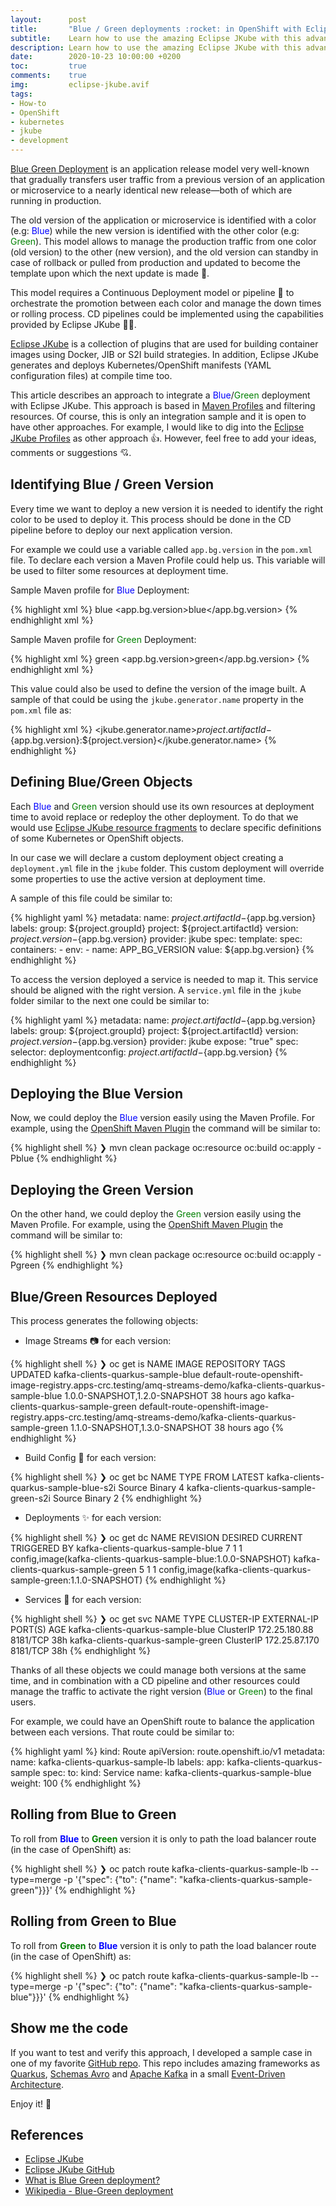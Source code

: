 ```yaml
---
layout:      post
title:       "Blue / Green deployments :rocket: in OpenShift with Eclipse JKube"
subtitle:    Learn how to use the amazing Eclipse JKube with this advanced deployment topology.
description: Learn how to use the amazing Eclipse JKube with this advanced deployment topology.
date:        2020-10-23 10:00:00 +0200
toc:         true
comments:    true
img:         eclipse-jkube.avif
tags: 
- How-to 
- OpenShift
- kubernetes
- jkube
- development
---
```


[Blue Green Deployment](https://martinfowler.com/bliki/BlueGreenDeployment.html) is an application release
model very well-known that gradually transfers user traffic from a previous version of an application or microservice
to a nearly identical new release—both of which are running in production. 

The old version of the application or microservice is identified with a color (e.g: <span style="color:blue">Blue</span>)
while the new version is identified with the other color (e.g: <span style="color:green">Green</span>). This model
allows to manage the production traffic from one color (old version) to the other (new version), and the old
version can standby in case of rollback or pulled from production and updated to become the template upon
which the next update is made :dizzy:.

This model requires a Continuous Deployment model or pipeline :incoming_envelope: to orchestrate the promotion
between each color and manage the down times or rolling process. CD pipelines could be implemented using
the capabilities provided by Eclipse JKube :sparkler::bulb:.

[Eclipse JKube](https://www.eclipse.org/jkube/) is a collection of plugins that are used for building
container images using Docker, JIB or S2I build strategies. In addition, Eclipse JKube generates and
deploys Kubernetes/OpenShift manifests (YAML configuration files) at compile time too.

This article describes an approach to integrate a <span style="color:blue">Blue</span>/<span style="color:green">Green</span>
deployment with Eclipse JKube. This approach is based in
[Maven Profiles](https://maven.apache.org/guides/introduction/introduction-to-profiles.html)
and filtering resources. Of course, this is only an integration sample and it is open to
have other approaches. For example, I would like to dig into the 
[Eclipse JKube Profiles](https://www.eclipse.org/jkube/docs/kubernetes-maven-plugin#profiles) as other
approach :+1:. However, feel free to add your ideas, comments or suggestions :cupid:.

## Identifying Blue / Green Version

Every time we want to deploy a new version it is needed to identify the right color to be
used to deploy it. This process should be done in the CD pipeline before to deploy our
next application version.

For example we could use a variable called ```app.bg.version``` in the ```pom.xml``` file. To
declare each version a Maven Profile could help us. This variable will be used to filter some
resources at deployment time.

Sample Maven profile for <span style="color:blue">Blue</span> Deployment:

{% highlight xml %}
<profile>
    <id>blue</id>
    <properties>
        <app.bg.version>blue</app.bg.version>
    </properties>
</profile>
{% endhighlight xml %}

Sample Maven profile for <span style="color:green">Green</span> Deployment:

{% highlight xml %}
<profile>
    <id>green</id>
    <properties>
        <app.bg.version>green</app.bg.version>
    </properties>
</profile>
{% endhighlight xml %}

This value could also be used to define the version of the image built. A sample of that could
be using the ```jkube.generator.name``` property in the ```pom.xml``` file as:

{% highlight xml %}
<jkube.generator.name>${project.artifactId}-${app.bg.version}:${project.version}</jkube.generator.name>
{% endhighlight %}

## Defining Blue/Green Objects

Each <span style="color:blue">Blue</span> and <span style="color:green">Green</span> version should use its own
resources at deployment time to avoid replace or redeploy the other deployment. To do that we would use
[Eclipse JKube resource fragments](https://www.eclipse.org/jkube/docs/kubernetes-maven-plugin#_resource_fragments)
to declare specific definitions of some Kubernetes or OpenShift objects.

In our case we will declare a custom deployment object creating a ```deployment.yml``` file in
the ```jkube``` folder. This custom deployment will override some properties to use the
active version at deployment time.

A sample of this file could be similar to:

{% highlight yaml %}
metadata:
  name: ${project.artifactId}-${app.bg.version}
  labels:
    group: ${project.groupId}
    project: ${project.artifactId}
    version: ${project.version}-${app.bg.version}
    provider: jkube
spec:
  template:
    spec:
      containers:
        - env:
          - name: APP_BG_VERSION
            value: ${app.bg.version}
{% endhighlight %}

To access the version deployed a service is needed to map it. This service should be
aligned with the right version. A ```service.yml``` file in the ```jkube``` folder similar
to the next one could be similar to:

{% highlight yaml %}
metadata:
  name: ${project.artifactId}-${app.bg.version}
  labels:
    group: ${project.groupId}
    project: ${project.artifactId}
    version: ${project.version}-${app.bg.version}
    provider: jkube
    expose: "true"
spec:
  selector:
    deploymentconfig: ${project.artifactId}-${app.bg.version}
{% endhighlight %}

## Deploying the Blue Version

Now, we could deploy the <span style="color:blue">Blue</span> version easily using the Maven Profile.
For example, using the [OpenShift Maven Plugin](https://www.eclipse.org/jkube/docs/openshift-maven-plugin) the
command will be similar to:

{% highlight shell %}
❯ mvn clean package oc:resource oc:build oc:apply -Pblue
{% endhighlight %}

## Deploying the Green Version

On the other hand, we could deploy the <span style="color:green">Green</span> version easily using the Maven Profile. For
example, using the [OpenShift Maven Plugin](https://www.eclipse.org/jkube/docs/openshift-maven-plugin)
the command will be similar to:

{% highlight shell %}
❯ mvn clean package oc:resource oc:build oc:apply -Pgreen
{% endhighlight %}

## Blue/Green Resources Deployed

This process generates the following objects:

* Image Streams :camera: for each version:

{% highlight shell %}
❯ oc get is
NAME                                 IMAGE REPOSITORY                                                                                              TAGS                            UPDATED
kafka-clients-quarkus-sample-blue    default-route-openshift-image-registry.apps-crc.testing/amq-streams-demo/kafka-clients-quarkus-sample-blue    1.0.0-SNAPSHOT,1.2.0-SNAPSHOT   38 hours ago
kafka-clients-quarkus-sample-green   default-route-openshift-image-registry.apps-crc.testing/amq-streams-demo/kafka-clients-quarkus-sample-green   1.1.0-SNAPSHOT,1.3.0-SNAPSHOT   38 hours ago
{% endhighlight %}

* Build Config :construction_worker: for each version:

{% highlight shell %}
❯ oc get bc
NAME                                     TYPE     FROM     LATEST
kafka-clients-quarkus-sample-blue-s2i    Source   Binary   4
kafka-clients-quarkus-sample-green-s2i   Source   Binary   2
{% endhighlight %}

* Deployments :sparkles: for each version:

{% highlight shell %}
❯ oc get dc
NAME                                 REVISION   DESIRED   CURRENT   TRIGGERED BY
kafka-clients-quarkus-sample-blue    7          1         1         config,image(kafka-clients-quarkus-sample-blue:1.0.0-SNAPSHOT)
kafka-clients-quarkus-sample-green   5          1         1         config,image(kafka-clients-quarkus-sample-green:1.1.0-SNAPSHOT)
{% endhighlight %}

* Services :eyes: for each version:

{% highlight shell %}
❯ oc get svc
NAME                                   TYPE        CLUSTER-IP       EXTERNAL-IP   PORT(S)                      AGE
kafka-clients-quarkus-sample-blue      ClusterIP   172.25.180.88    <none>        8181/TCP                     38h
kafka-clients-quarkus-sample-green     ClusterIP   172.25.87.170    <none>        8181/TCP                     38h
{% endhighlight %}

Thanks of all these objects we could manage both versions at the same time, and in combination with a CD pipeline and other resources
could manage the traffic to activate the right version (<span style="color:blue">Blue</span> or <span style="color:green">Green</span>)
to the final users.

For example, we could have an OpenShift route to balance the application between each versions. That route could be similar to:

{% highlight yaml %}
kind: Route
apiVersion: route.openshift.io/v1
metadata:
  name: kafka-clients-quarkus-sample-lb
  labels:
    app: kafka-clients-quarkus-sample
spec:
  to:
    kind: Service
    name: kafka-clients-quarkus-sample-blue
    weight: 100
{% endhighlight %}

## Rolling from Blue to Green

To roll from <span style="color:blue">**Blue**</span> to <span style="color:green">**Green**</span> version it is
only to path the load balancer route (in the case of OpenShift) as:

{% highlight shell %}
❯ oc patch route kafka-clients-quarkus-sample-lb --type=merge -p '{"spec": {"to": {"name": "kafka-clients-quarkus-sample-green"}}}'
{% endhighlight %}

## Rolling from Green to Blue

To roll from <span style="color:green">**Green**</span> to <span style="color:blue">**Blue**</span> version it is
only to path the load balancer route (in the case of OpenShift) as:

{% highlight shell %}
❯ oc patch route kafka-clients-quarkus-sample-lb --type=merge -p '{"spec": {"to": {"name": "kafka-clients-quarkus-sample-blue"}}}'
{% endhighlight %}

## Show me the code

If you want to test and verify this approach, I developed a sample case in one of my favorite
[GitHub repo](https://github.com/rmarting/kafka-clients-quarkus-sample/tree/feature/b-g-deployment-strategy).
This repo includes amazing frameworks as [Quarkus](https://quarkus.io/), [Schemas Avro](https://avro.apache.org/)
and [Apache Kafka](https://kafka.apache.org/) in a
small [Event-Driven Architecture](https://en.wikipedia.org/wiki/Event-driven_architecture).

Enjoy it! :muscle:

## References

* [Eclipse JKube](https://www.eclipse.org/jkube/)
* [Eclipse JKube GitHub](https://github.com/eclipse/jkube)
* [What is Blue Green deployment?](https://www.redhat.com/en/topics/devops/what-is-blue-green-deployment)
* [Wikipedia - Blue-Green deployment](https://en.wikipedia.org/wiki/Blue-green_deployment)
